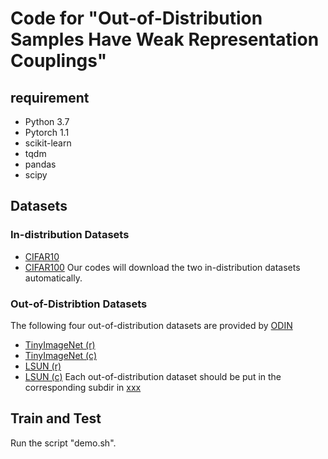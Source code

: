 # Code for "Out-of-Distribution Samples Have Weak Representation Couplings"

## requirement
* Python 3.7
* Pytorch 1.1
* scikit-learn
* tqdm
* pandas
* scipy

## Datasets
### In-distribution Datasets
* [CIFAR10](https://www.cs.toronto.edu/~kriz/cifar.html)
* [CIFAR100](https://www.cs.toronto.edu/~kriz/cifar.html)
Our codes will download the two in-distribution datasets automatically.

### Out-of-Distribtion Datasets
The following four out-of-distribution datasets are provided by [ODIN](https://github.com/ShiyuLiang/odin-pytorch)
* [TinyImageNet (r)](https://www.dropbox.com/s/kp3my3412u5k9rl/Imagenet_resize.tar.gz)
* [TinyImageNet (c)](https://www.dropbox.com/s/avgm2u562itwpkl/Imagenet.tar.gz)
* [LSUN (r)](https://www.dropbox.com/s/moqh2wh8696c3yl/LSUN_resize.tar.gz)
* [LSUN (c)](https://www.dropbox.com/s/fhtsw1m3qxlwj6h/LSUN.tar.gz)
Each out-of-distribution dataset should be put in the corresponding subdir in [xxx](./xxx)

## Train and Test
Run the script "demo.sh". 
